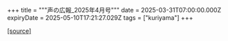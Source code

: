 +++
title = """声の広報_2025年4月号"""
date = 2025-03-31T07:00:00.000Z
expiryDate = 2025-05-10T17:21:27.029Z
tags = ["kuriyama"]
+++


[[source]](https://www.town.kuriyama.hokkaido.jp/site/koho/31463.html)

